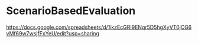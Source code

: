 # ScenarioBasedEvaluation

https://docs.google.com/spreadsheets/d/1ikzEcGRI9ENqr5D5hgXyVT0jCG6vMf69w7wsjfFxYeU/edit?usp=sharing
